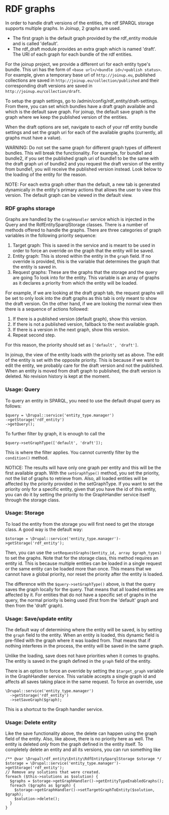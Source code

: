 # RDF graphs

In order to handle draft versions of the entities, the rdf SPARQL storage
supports multiple graphs. In Joinup, 2 graphs are used.
* The first graph is the default graph provided by the rdf_entity module and is
  called 'default'.
* The rdf_draft module provides an extra graph which is named 'draft'.
The URI of each graph for each bundle of the rdf entities.

For the joinup project, we provide a different uri for each entity type's
bundle. This uri has the form of `<base url>/<bundle id>/<publish status>`. For
example, given a temporary base url of `http://joinup.eu`, published collections
are saved in `http://joinup.eu/collection/published` and their corresponding
draft versions are saved in `http://joinup.eu/collection/draft`.

To setup the graph settings, go to /admin/config/rdf_entity/draft-settings. From
there, you can set which bundles have a draft graph available and which is the
default save graph. For joinup, the default save graph is the graph where we
keep the published version of the entities.

When the draft options are set, navigate to each of your rdf entity bundle
settings and set the graph uri for each of the available graphs (currently, all
graphs must have a value).

WARNING: Do not set the same graph for different graph types of different
bundles. This will break the functionality. For example, for bundle1 and
bundle2, if you set the published graph uri of bundle1 to be the same with the
draft graph uri of bundle2 and you request the draft version of the entity from
bundle1, you will receive the published version instead. Look below to the
loading of the entity for the reason.

NOTE: For each extra graph other than the default, a new tab is generated
dynamically in the entity's primary actions that allows the user to view this
version. The default graph can be viewed in the default view.

### RDF graphs storage

Graphs are handled by the `GraphHandler` service which is injected in the Query
and the RdfEntitySparqlStorage classes. There is a number of methods offered to
handle the graphs. There are three categories of graph variables in the
following priority sequence:
1. Target graph: This is saved in the service and is meant to be used in order
   to force an override on the graph that the entity will be saved.
2. Entity graph: This is stored within the entity in the `graph` field. If no
   override is provided, this is the variable that determines the graph that the
   entity is saved in.
3. Request graphs: These are the graphs that the storage and the query are going
   To look into for the entity. This variable is an array of graphs as it
   declares a priority from which the entity will be loaded.

For example, if we are looking at the draft graph tab, the request graphs will
be set to only look into the draft graphs as this tab is only meant to show the
draft version. On the other hand, if we are looking the normal view then there
is a sequence of actions followed:
1. If there is a published version (default graph), show this version.
2. If there is not a published version, fallback to the next available graph.
3. If there is a version in the next graph, show this version.
4. Repeat second step.

For this reason, the priority should set as `['default', 'draft']`.

In joinup, the view of the entity loads with the priority set as above. The edit
of the entity is set with the opposite priority. This is because if we want to
edit the entity, we probably care for the draft version and not the published.
When an entity is moved from draft graph to published, the draft version is
deleted. No revision history is kept at the moment.


### Usage: Query

To query an entity in SPARQL, you need to use the default drupal query as
follows:

```
$query = \Drupal::service('entity_type.manager')
->getStorage('rdf_entity')
->getQuery();
```
To further filter by graph, it is enough to call the

```
$query->setGraphType(['default', 'draft']);
```
This is where the filter applies. You cannot currently filter by the
`condition()` method.

NOTICE: The results will have only one graph per entity and this will be the
first available graph. With the `setGraphType()` method, you set the priority,
not the list of graphs to retrieve from. Also, all loaded entities will be
affected by the priority provided in the setGraphType. If you want to set the
priority only for a specific entity, given that you have the id of this entity,
you can do it by setting the priority to the GraphHandler service itself through
the storage class.


### Usage: Storage

To load the entity from the storage you will first need to get the storage
class. A good way is the default way:

```
$storage = \Drupal::service('entity_type.manager')->getStorage('rdf_entity');
```

Then, you can use the `setRequestGraphs($entity_id, array $graph_types)` to set
the graphs. Note that for the storage class, this method requires an entity id.
This is because multiple entities can be loaded in a single request or the same
entity can be loaded more than once. This means that we cannot have a global
priority, nor reset the priority after the entity is loaded.

The difference with the `$query->setGraphType()` above, is that the query saves
the graph locally for the query. That means that all loaded entities are
affected by it. For entities that do not have a specific set of graphs in the
query, the normal priority is being used (first from the 'default' graph and
then from the 'draft' graph).


### Usage: Save/update entity

The default way of determining where the entity will be saved, is by setting the
`graph` field to the entity. When an entity is loaded, this dynamic field is
pre-filled with the graph where it was loaded from. That means that if nothing
interferes in the process, the entity will be saved in the same graph.

Unlike the loading, save does not have priorities when it comes to graphs. The
entity is saved in the graph defined in the `graph` field of the entity.

There is an option to force an override by setting the `$target_graph` variable
in the GraphHandler service. This variable accepts a single graph id and affects
all saves taking place in the same request. To force an override, use

```
\Drupal::service('entity_type.manager')
  ->getStorage('rdf_entity')
  ->setSaveGraph($graph);
```

This is a shortcut to the Graph handler service.


### Usage: Delete entity

Like the save functionality above, the delete can happen using the graph field
of the entity. Also, like above, there is no priority here as well. The entity
is deleted _only_ from the graph defined in the entity itself. To completely
delete an entity and all its versions, you can run something like

```
/** @var \Drupal\rdf_entity\Entity\RdfEntitySparqlStorage $storage */
$storage = \Drupal::service('entity_type.manager')->getStorage('rdf_entity');
// Remove any solutions that were created.
foreach ($this->solutions as $solution) {
  $graphs = $storage->getGraphHandler()->getEntityTypeEnabledGraphs();
  foreach ($graphs as $graph) {
    $storage->getGraphHandler()->setTargetGraphToEntity($solution, $graph);
    $solution->delete();
  }
}
```
